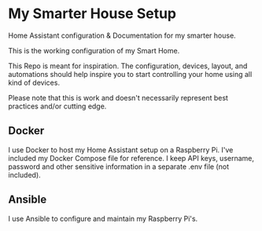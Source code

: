 # My Smarter House Setup
Home Assistant configuration &amp; Documentation for my smarter house.

This is the working configuration of my Smart Home.

This Repo is meant for inspiration. The configuration, devices, layout, and automations should help inspire you to start controlling your home using all kind of devices. 

Please note that this is work and doesn't necessarily represent best practices and/or cutting edge.

## Docker
I use Docker to host my Home Assistant setup on a Raspberry Pi. I've included my Docker Compose file for reference. I keep API keys, username, password and other sensitive information in a separate .env file (not included).

## Ansible
I use Ansible to configure and maintain my Raspberry Pi's.
